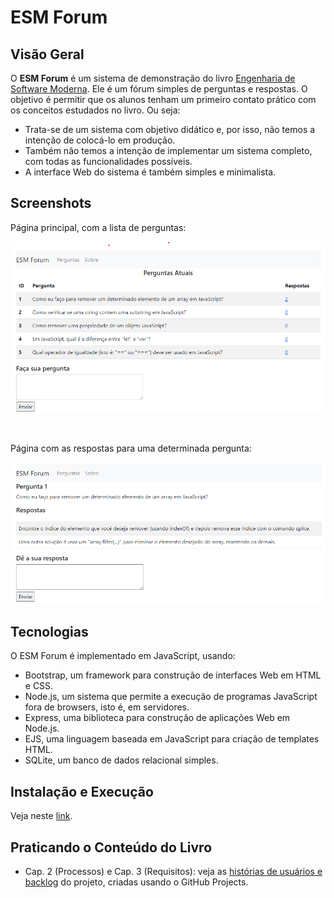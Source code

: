 # ESM Forum

## Visão Geral

O **ESM Forum** é um sistema de demonstração do livro [Engenharia de Software Moderna](https://engsoftmoderna.info). 
Ele é um fórum simples de perguntas e respostas. O objetivo é permitir que os alunos tenham um primeiro contato prático com os conceitos estudados no livro. Ou seja:

* Trata-se de um sistema com objetivo didático e, por isso, não temos a intenção de colocá-lo em produção. 
* Também não temos a intenção de implementar um sistema completo, com todas as funcionalidades possíveis. 
* A interface Web do sistema é também simples e minimalista.

## Screenshots

<p> Página principal, com a lista de perguntas:</p>

![Primeiro screenshot](./docs/screen1.png)

<br>

<p> Página com as respostas para uma determinada pergunta:</p>

![Segundo screenshot](./docs/screen2.png)

## Tecnologias

O ESM Forum é implementado em JavaScript, usando:

  * Bootstrap, um framework para construção de interfaces Web em HTML e CSS.
  * Node.js, um sistema que permite a execução de programas JavaScript fora de browsers, isto é, em servidores.
  * Express, uma biblioteca para construção de aplicações Web em Node.js.
  * EJS, uma linguagem baseada em JavaScript para criação de templates HTML.
  * SQLite, um banco de dados relacional simples.

## Instalação e Execução

Veja neste [link](docs/instalacao.md).

## Praticando o Conteúdo do Livro

* Cap. 2 (Processos) e Cap. 3 (Requisitos): veja as [histórias de usuários e backlog](https://github.com/users/mtov/projects/1) do projeto, criadas usando o GitHub Projects.


